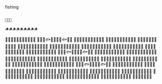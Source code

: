 fishing
                                                                                                                  
                                                                                                      🎣👩🏻
                                                                                                        🪵🪵🪵🪵🪵🪵🪵🪵🪵
🌊🌊🌊🌊🌊🌊🌊🌊🌊🌊🌊
🌊🌊🌊🐟🌊🌊🌊🌊🐟🌊🌊
🌊🌊🌊🌊🌊🌊🌊🌊🌊🌊🌊
🌊🌊🌊🌊🌊🌊🐠🌊🌊🌊🌊
🌊🌊🌊🌊🌊🌊🌊🌊🌊🌊🌊
🌊🌊🦈🌊🌊🌊🌊🌊🌊🌊🌊
🌊🌊🌊🌊🌊🌊🌊🐡🌊🌊🌊
🌊🌊🌊🌊🌊🌊🌊🌊🌊🐠🌊
🌊🌊🌊🌊🌊🐡🌊🌊🌊🌊🌊
🌊🌊🌊🌊🌊🌊🌊🌊🌊🌊🌊
🌊🌊🌊🌊🌊🌊🌊🌊🌊🌊🌊
🌊🌊🌊🐟🌊🌊🌊🌊🐟🌊🌊
🌊🌊🌊🌊🌊🌊🌊🌊🌊🌊🌊
🌊🌊🌊🌊🌊🌊🐠🌊🌊🌊🌊
🌊🌊🌊🌊🌊🌊🌊🌊🌊🌊🌊
🌊🌊🦈🌊🌊🌊🌊🌊🌊🌊🌊
🌊🌊🌊🌊🌊🌊🌊🐡🌊🌊🌊
🌊🌊🌊🌊🌊🌊🌊🌊🌊🐠🌊
🌊🌊🌊🌊🌊🐡🌊🌊🌊🌊🌊
🌊🌊🌊🌊🌊🌊🌊🌊🌊🌊🌊
🌊🌊🌊🌊🌊🌊🌊🌊🌊🌊🌊
🌊🌊🌊🐟🌊🌊🌊🌊🐟🌊🌊
🌊🌊🌊🌊🌊🌊🌊🌊🌊🌊🌊
🌊🌊🌊🌊🌊🌊🐠🌊🌊🌊🌊
🌊🌊🌊🌊🌊🌊🌊🌊🌊🌊🌊
🌊🌊🦈🌊🌊🌊🌊🌊🌊🌊🌊
🌊🌊🌊🌊🌊🌊🌊🐡🌊🌊🌊
🌊🌊🌊🌊🌊🌊🌊🌊🌊🐠🌊
🌊🌊🌊🌊🌊🐡🌊🌊🌊🌊🌊
🌊🌊🌊🌊🌊🌊🌊🌊🌊🌊🌊
🌊🌊🌊🌊🌊🌊🌊🌊🐡🌊🌊🌊 🌊🌊🌊🌊🌊🌊🌊🌊🌊🐠🌊 🌊🌊🌊🌊🌊🐡🌊

<!---
alishajc-9473/alishajc-9473 is a ✨ special ✨ repository because its `README.md` (this file) appears on your GitHub profile.
You can click the Preview link to take a look at your changes.
--->
